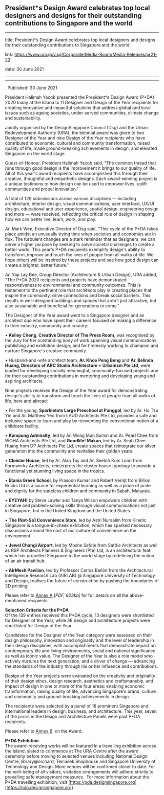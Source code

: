 ## President\*s Design Award celebrates top local designers and designs for their outstanding contributions to Singapore and the world
---
title: President\*s Design Award celebrates top local designers and designs for their outstanding contributions to Singapore and the world

link: https://www.ura.gov.sg/Corporate/Media-Room/Media-Releases/pr21-22

date: 30 June 2021

---

-----------------------------------------------------------------------------------------------------------------------------------

  

  Published: 30 June 2021

President Halimah Yacob presented the President\*s Design Award (P\*DA) 2020 today at the Istana to 11 Designer and Design of the Year recipients for creating innovative and impactful solutions that address global and local issues such as ageing societies, under-served communities, climate change and sustainability.

Jointly organised by the DesignSingapore Council (Dsg) and the Urban Redevelopment Authority (URA), the biennial award was given to two Designer of the Year and nine Design of the Year recipients who have contributed to economic, cultural and community transformation, raised quality of life, made ground-breaking achievements in design, and elevated Singapore on the world stage.

Guest-of-Honour, President Halimah Yacob said, "The common thread that runs through good design is the improvement it brings to our quality of life. All of this year's award recipients have accomplished this through their creative, thoughtful and empathetic designs. Each award-winning project is a unique testimony to how design can be used to empower lives, uplift communities and propel innovation."

A total of 129 submissions across various disciplines — including architecture, interior design, visual communications, user interface, UX/UI design, educational and user experience, spatial design, engineering design and more — were received, reflecting the critical role of design in shaping how we can better live, learn, work, and play.

Ar. Mark Wee, Executive Director of Dsg said, "This cycle of the P\*DA takes place amidst an unusually trying time when societies and economies are in flux. The turbulent changes are a stark reminder that as designers, we can serve a higher purpose by seeking to solve societal challenges to create a better world. This year's P\*DA recipients exemplify design's ability to transform, improve and touch the lives of people from all walks of life. We hope others will be inspired by these projects and see how good design can create a brighter, better future."

Ar. Yap Lay Bee, Group Director (Architecture & Urban Design), URA added, "The P\*DA 2020 recipients and projects have demonstrated responsiveness to environmental and community outcomes. This is testament to the pertinent role that architects play in creating places that inspire the community, drive connections and break social barriers. This results in well-designed buildings and spaces that aren't just attractive, but also sustainable and beneficial for generations to come."

The Designer of the Year award went to a Singapore designer and an architect duo who have spent their careers focused on making a difference to their industry, community and country:

• **Kelley Cheng, Creative Director of The Press Room**, was recognised by the Jury for her outstanding body of work spanning visual communications, publishing and exhibition design; and for tirelessly working to champion and nurture Singapore's creative community.

• Husband-and-wife architect team, **Ar. Khoo Peng Beng** and **Ar. Belinda Huang, Directors of ARC Studio Architecture + Urbanism Pte Ltd**, were lauded for developing socially meaningful, community-focused projects and for their outstanding contributions in mentoring and developing young and aspiring architects.

Nine projects received the Design of the Year award for demonstrating design's ability to transform and touch the lives of people from all walks of life, here and abroad:

• For the young, **Sparkletots Large Preschool at Punggol**, led by Ar. Ho Tzu Yin and Ar. Matthew Yeo from LAUD Architects Pte Ltd, provides a safe and inclusive space to learn and play by reinventing the conventional notion of a childcare facility.

• **Kampung Admiralty**, led by Ar. Wong Mun Summ and Ar. Pearl Chee from WOHA Architects Pte Ltd, and **Goodlife! Makan**, led by Ar. Seah Chee Huang from DP Architects Pte Ltd, create spaces that reintegrate our silver generation into the community and revitalise their golden years.

• **Cloister House**, led by Ar. Alan Tay and Ar. Seetoh Kum Loon from Formwerkz Architects, reinterprets the cluster house typology to provide a functional yet stunning living space in the tropics.

• **Etania Green School**, by Prasoon Kumar and Robert Verrijt from Billion Bricks Ltd is a source for experiential learning as well as a place of pride and dignity for the stateless children and community in Sabah, Malaysia.

• **EYEYAH!** by Steve Lawler and Tanya Wilson empowers children with creative and problem-solving skills through visual communications not just in Singapore, but in the United Kingdom and the United States.

• **The \[Not-So\] Convenience Store**, led by Astri Nursalim from Kinetic Singapore is a tongue-in-cheek exhibition, which has sparked necessary discussions around the cost of our culture of convenience on the environment.

• **Jewel Changi Airport**, led by Moshe Safdie from Safdie Architects as well as RSP Architects Planners & Engineers (Pte) Ltd, is an architectural feat which has propelled Singapore to the world stage by redefining the notion of an air transit hub.

• **AirMesh Pavilion**, led by Professor Carlos Bañón from the Architectural Intelligence Research Lab (AIRLAB) @ Singapore University of Technology and Design, realises the future of construction by pushing the boundaries of 3D printing.

Please refer to [Annex A](https://www.ura.gov.sg/-/media/Corporate/Media-Room/2021/Jun/pr21-22a.pdf) \[_PDF, 823kb\]_ for full details on all the above-mentioned recipients.

**Selection Criteria for the P\*DA**  
Of the 129 entries received this P\*DA cycle, 13 designers were shortlisted for Designer of the Year, while 38 design and architecture projects were shortlisted for Design of the Year.

Candidates for the Designer of the Year category were assessed on their design philosophy, innovation and originality and the level of leadership in their design disciplines, with accomplishments that demonstrate impact on contemporary life and living environments, social and national significance as well as iconic value. The Designer of the Year is also a role model who actively nurtures the next generation, and a driver of change — advancing the standards of the industry through his or her influence and contributions.

Design of the Year projects were evaluated on the creativity and originality of their design ethos, design research, aesthetics and craftsmanship, and impact of design in one or more of the four areas: enabling economic transformation, raising quality of life, advancing Singapore's brand, culture and community and ground-breaking achievements in design.

The recipients were selected by a panel of 18 prominent Singapore and international leaders in design, business, and architecture. This year, seven of the jurors in the Design and Architecture Panels were past P\*DA recipients.

Please refer to [Annex B](https://www.ura.gov.sg/-/media/Corporate/Media-Room/2021/Jun/pr21-22b.pdf)  on the Award.

**P\*DA Exhibition**  
The award-receiving works will be featured in a travelling exhibition across the island, slated to commence at The URA Centre after the award ceremony before moving to selected venues including National Design Centre, library@orchard, Temasek Shophouse and Singapore University of Technology and Design. More venues will be confirmed closer to date. For the well-being of all visitors, visitation arrangements will adhere strictly to prevailing safe management measures.  For more information about the P\*DA travelling exhibition, visit [https://pda.designsingapore.org](https://pda.designsingapore.org).